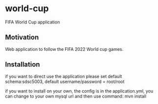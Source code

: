 # world-cup

FIFA World Cup application

## Motivation

Web application to follow the FIFA 2022 World cup games.

## Installation
if you want to direct use the application
please set default schema:sdsc5003, default username/password = root/root

if you want to install on your own,
the config is in the application.yml, you can change to your own mysql url
and then use command: mvn install

